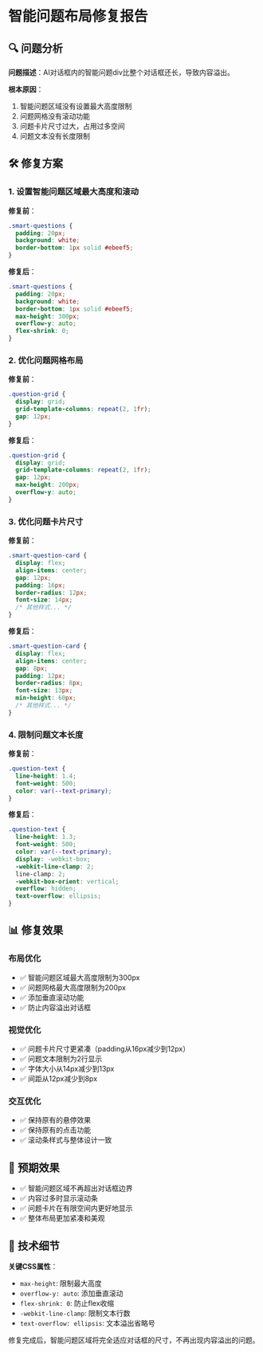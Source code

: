 # 智能问题布局修复报告

## 🔍 问题分析

**问题描述**：AI对话框内的智能问题div比整个对话框还长，导致内容溢出。

**根本原因**：
1. 智能问题区域没有设置最大高度限制
2. 问题网格没有滚动功能
3. 问题卡片尺寸过大，占用过多空间
4. 问题文本没有长度限制

## 🛠️ 修复方案

### 1. 设置智能问题区域最大高度和滚动

**修复前**：
```css
.smart-questions {
  padding: 20px;
  background: white;
  border-bottom: 1px solid #ebeef5;
}
```

**修复后**：
```css
.smart-questions {
  padding: 20px;
  background: white;
  border-bottom: 1px solid #ebeef5;
  max-height: 300px;
  overflow-y: auto;
  flex-shrink: 0;
}
```

### 2. 优化问题网格布局

**修复前**：
```css
.question-grid {
  display: grid;
  grid-template-columns: repeat(2, 1fr);
  gap: 12px;
}
```

**修复后**：
```css
.question-grid {
  display: grid;
  grid-template-columns: repeat(2, 1fr);
  gap: 12px;
  max-height: 200px;
  overflow-y: auto;
}
```

### 3. 优化问题卡片尺寸

**修复前**：
```css
.smart-question-card {
  display: flex;
  align-items: center;
  gap: 12px;
  padding: 16px;
  border-radius: 12px;
  font-size: 14px;
  /* 其他样式... */
}
```

**修复后**：
```css
.smart-question-card {
  display: flex;
  align-items: center;
  gap: 8px;
  padding: 12px;
  border-radius: 8px;
  font-size: 13px;
  min-height: 60px;
  /* 其他样式... */
}
```

### 4. 限制问题文本长度

**修复前**：
```css
.question-text {
  line-height: 1.4;
  font-weight: 500;
  color: var(--text-primary);
}
```

**修复后**：
```css
.question-text {
  line-height: 1.3;
  font-weight: 500;
  color: var(--text-primary);
  display: -webkit-box;
  -webkit-line-clamp: 2;
  line-clamp: 2;
  -webkit-box-orient: vertical;
  overflow: hidden;
  text-overflow: ellipsis;
}
```

## 📊 修复效果

### 布局优化
- ✅ 智能问题区域最大高度限制为300px
- ✅ 问题网格最大高度限制为200px
- ✅ 添加垂直滚动功能
- ✅ 防止内容溢出对话框

### 视觉优化
- ✅ 问题卡片尺寸更紧凑（padding从16px减少到12px）
- ✅ 问题文本限制为2行显示
- ✅ 字体大小从14px减少到13px
- ✅ 间距从12px减少到8px

### 交互优化
- ✅ 保持原有的悬停效果
- ✅ 保持原有的点击功能
- ✅ 滚动条样式与整体设计一致

## 🎯 预期效果

- ✅ 智能问题区域不再超出对话框边界
- ✅ 内容过多时显示滚动条
- ✅ 问题卡片在有限空间内更好地显示
- ✅ 整体布局更加紧凑和美观

## 📝 技术细节

**关键CSS属性**：
- `max-height`: 限制最大高度
- `overflow-y: auto`: 添加垂直滚动
- `flex-shrink: 0`: 防止flex收缩
- `-webkit-line-clamp`: 限制文本行数
- `text-overflow: ellipsis`: 文本溢出省略号

修复完成后，智能问题区域将完全适应对话框的尺寸，不再出现内容溢出的问题。
